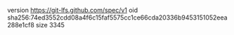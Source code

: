 version https://git-lfs.github.com/spec/v1
oid sha256:74ed3552cdd08a4f6c15faf5575cc1ce66cda20336b9453151052eea288e1cf8
size 3345

